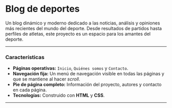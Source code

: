 # Blog de deportes

Un blog dinámico y moderno dedicado a las noticias, análisis y opiniones más recientes del mundo del deporte. Desde resultados de partidos hasta perfiles de atletas, este proyecto es un espacio para los amantes del deporte.

---

### **Características**

* **Páginas operativas:** `Inicio`, `Quiénes somos` y `Contacto`.
* **Navegación fija:** Un menú de navegación visible en todas las páginas y que se mantiene al hacer *scroll*.
* **Pie de página completo:** Información del proyecto, autores y contacto en cada página.
* **Tecnologías:** Construido con **HTML** y **CSS**.

---
